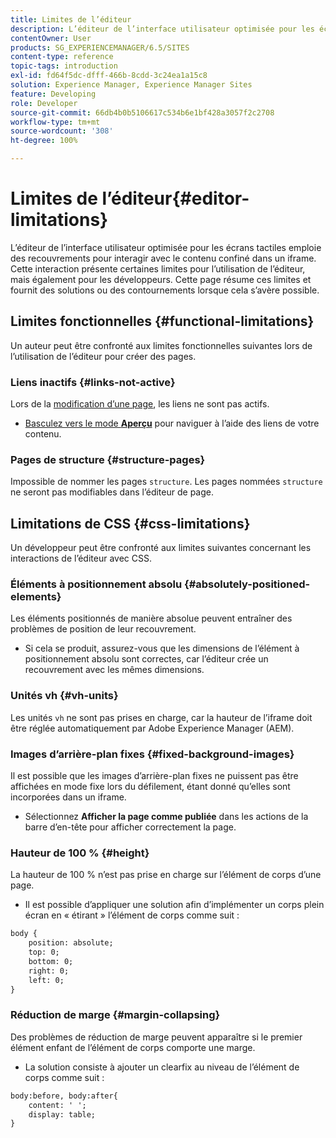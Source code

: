 ```yaml
---
title: Limites de l’éditeur
description: L’éditeur de l’interface utilisateur optimisée pour les écrans tactiles emploie des recouvrements pour interagir avec le contenu confiné dans un iframe. Cette interaction présente certaines limites pour l’utilisation de l’éditeur, mais également pour les développeurs et développeuses.
contentOwner: User
products: SG_EXPERIENCEMANAGER/6.5/SITES
content-type: reference
topic-tags: introduction
exl-id: fd64f5dc-dfff-466b-8cdd-3c24ea1a15c8
solution: Experience Manager, Experience Manager Sites
feature: Developing
role: Developer
source-git-commit: 66db4b0b5106617c534b6e1bf428a3057f2c2708
workflow-type: tm+mt
source-wordcount: '308'
ht-degree: 100%

---
```


# Limites de l’éditeur{#editor-limitations}

L’éditeur de l’interface utilisateur optimisée pour les écrans tactiles emploie des recouvrements pour interagir avec le contenu confiné dans un iframe. Cette interaction présente certaines limites pour l’utilisation de l’éditeur, mais également pour les développeurs. Cette page résume ces limites et fournit des solutions ou des contournements lorsque cela s’avère possible.

## Limites fonctionnelles {#functional-limitations}

Un auteur peut être confronté aux limites fonctionnelles suivantes lors de l’utilisation de l’éditeur pour créer des pages.

### Liens inactifs {#links-not-active}

Lors de la [modification d’une page](/help/sites-authoring/editing-content.md), les liens ne sont pas actifs.

* [Basculez vers le mode **Aperçu**](/help/sites-authoring/editing-content.md#preview-mode) pour naviguer à l’aide des liens de votre contenu.

### Pages de structure {#structure-pages}

Impossible de nommer les pages `structure`. Les pages nommées `structure` ne seront pas modifiables dans l’éditeur de page.

## Limitations de CSS {#css-limitations}

Un développeur peut être confronté aux limites suivantes concernant les interactions de l’éditeur avec CSS.

### Éléments à positionnement absolu {#absolutely-positioned-elements}

Les éléments positionnés de manière absolue peuvent entraîner des problèmes de position de leur recouvrement.

* Si cela se produit, assurez-vous que les dimensions de l’élément à positionnement absolu sont correctes, car l’éditeur crée un recouvrement avec les mêmes dimensions.

### Unités vh {#vh-units}

Les unités `vh` ne sont pas prises en charge, car la hauteur de l’iframe doit être réglée automatiquement par Adobe Experience Manager (AEM).

### Images d’arrière-plan fixes {#fixed-background-images}

Il est possible que les images d’arrière-plan fixes ne puissent pas être affichées en mode fixe lors du défilement, étant donné qu’elles sont incorporées dans un iframe.

* Sélectionnez **Afficher la page comme publiée** dans les actions de la barre d’en-tête pour afficher correctement la page.

### Hauteur de 100 % {#height}

La hauteur de 100 % n’est pas prise en charge sur l’élément de corps d’une page.

* Il est possible d’appliquer une solution afin d’implémenter un corps plein écran en « étirant » l’élément de corps comme suit :

```xml
body {
    position: absolute;
    top: 0;
    bottom: 0;
    right: 0;
    left: 0;
}
```

### Réduction de marge {#margin-collapsing}

Des problèmes de réduction de marge peuvent apparaître si le premier élément enfant de l’élément de corps comporte une marge.

* La solution consiste à ajouter un clearfix au niveau de l’élément de corps comme suit :

```xml
body:before, body:after{
    content: ' ';
    display: table;
}
```
